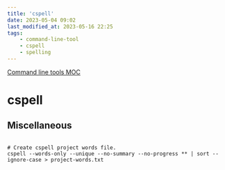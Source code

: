 ```yaml
---
title: 'cspell'
date: 2023-05-04 09:02
last_modified_at: 2023-05-16 22:25
tags:
    - command-line-tool
    - cspell
    - spelling
---
```


[Command line tools MOC](Command%20line%20tools%20MOC.md)

# cspell

## Miscellaneous

```shell

# Create cspell project words file.
cspell --words-only --unique --no-summary --no-progress ** | sort --ignore-case > project-words.txt
```
